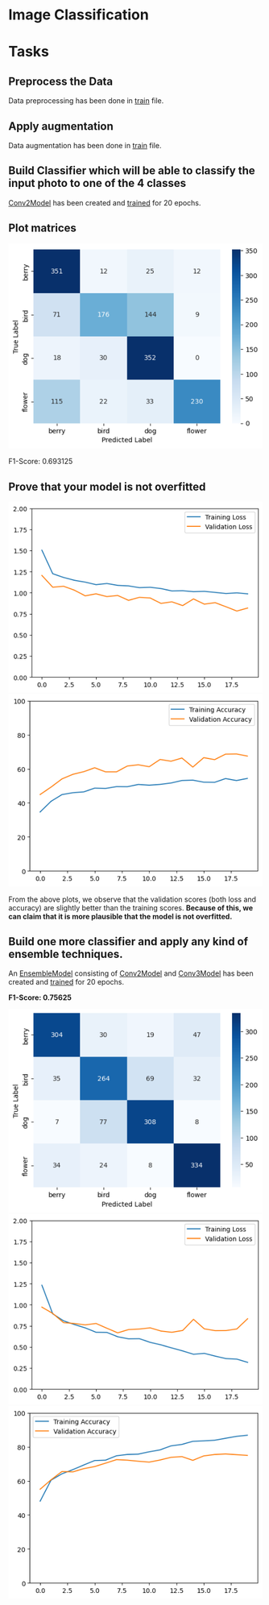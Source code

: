 # Image Classification

# Tasks
## Preprocess the Data
Data preprocessing has been done in [train](train.py) file.

## Apply augmentation
Data augmentation has been done in [train](train.py) file.

## Build Classifier which will be able to classify the input photo to one of the 4 classes
[Conv2Model](model.py) has been created and [trained](main.ipynb) for 20 epochs.

## Plot matrices
![Confusion matrix](images/confusion_matrix.png)

F1-Score: 0.693125

## Prove that your model is not overfitted

![Losses](images/losses.png)
![Accuracies](images/accuracies.png)

From the above plots, we observe that the validation scores (both loss and accuracy) are slightly better than the training scores. **Because of this, we can claim that it is more plausible that the model is not overfitted.**

## Build one more classifier and apply any kind of ensemble techniques.
An [EnsembleModel](model.py) consisting of [Conv2Model](model.py) and [Conv3Model](model.py) has been created and [trained](main.ipynb) for 20 epochs.

**F1-Score: 0.75625**

![Confusion matrix](images/ensemble_confusion_matrix.png)
![Losses](images/ensemble_losses.png)
![Accuracies](images/ensemble_accuracies.png)